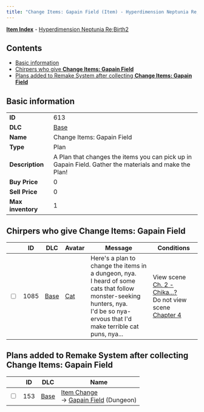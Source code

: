 ```yaml
---
title: "Change Items: Gapain Field (Item) - Hyperdimension Neptunia Re;Birth2"
---
```


[**Item Index**](/neptunia/rb2/item/index.html) - [Hyperdimension Neptunia Re;Birth2](/neptunia/rb2)

## Contents

- [Basic information](#basic-information)
- [Chirpers who give **Change Items: Gapain Field**](#chirpers-who-give-change-items-gapain-field)
- [Plans added to Remake System after collecting **Change Items: Gapain Field**](#plans-added-to-remake-system-after-collecting-change-items-gapain-field)

## Basic information

|   |   |
| -- | -- |
| **ID** | 613 |
| **DLC** | [Base](/neptunia/rb2/dlc/0-base.html) |
| **Name** | Change Items: Gapain Field |
| **Type** | Plan |
| **Description** | A Plan that changes the items you can pick up in Gapain Field. Gather the materials and make the Plan! |
| **Buy Price** | 0 |
| **Sell Price** | 0 |
| **Max inventory** | 1 |

## Chirpers who give **Change Items: Gapain Field**

|    | ID | DLC | Avatar | Message | Conditions |
| -- | -- | --- | ------ | ------- | ---------- |
| <input type="checkbox" id="rb2-chirper-event-0-1085" class="trackbox" /> | 1085 | [Base](/neptunia/rb2/dlc/0-base.html) | [Cat](/neptunia/rb2/avatar/0-51-cat.html) | Here's a plan to change the items in a dungeon, nya.<br />I heard of some cats that follow monster-seeking hunters, nya.<br />I'd be so nya-ervous that I'd make terrible cat puns, nya... | View scene [Ch. 2 - Chika...?](/neptunia/rb2/scene/0-207-ch-2-chika.html)<br />Do not view scene [Chapter 4](/neptunia/rb2/scene/0-301-chapter-4.html) |

## Plans added to Remake System after collecting **Change Items: Gapain Field**

|    | ID | DLC | Name |
| -- | -- | --- | ---- |
| <input type="checkbox" id="rb2-remake-0-153" class="trackbox" /> | 153 | [Base](/neptunia/rb2/dlc/0-base.html) | [Item Change](/neptunia/rb2/remake/0-153-item-change.html)<br />→ [Gapain Field](/neptunia/rb2/dungeon/0-12-gapain-field.html) (Dungeon) |